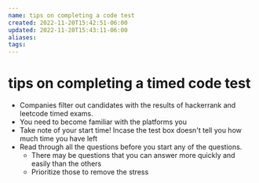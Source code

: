 ```yaml
---
name: tips on completing a code test
created: 2022-11-20T15:42:51-06:00
updated: 2022-11-20T15:43:11-06:00
aliases: 
tags: 
---
```

# tips on completing a timed code test

- Companies filter out candidates with the results of hackerrank and leetcode timed exams.
- You need to become familiar with the platforms you 
- Take note of your start time! Incase the test box doesn't tell you how much time you have left
- Read through all the questions before you start any of the questions.
	- There may be questions that you can answer more quickly and easily than the others
	- Prioritize those to remove the stress